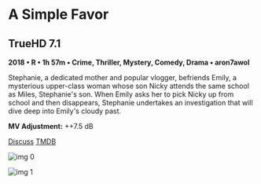# A Simple Favor

## TrueHD 7.1

**2018 • R • 1h 57m • Crime, Thriller, Mystery, Comedy, Drama • aron7awol**

Stephanie, a dedicated mother and popular vlogger, befriends Emily, a mysterious upper-class woman whose son Nicky attends the same school as Miles, Stephanie's son. When Emily asks her to pick Nicky up from school and then disappears, Stephanie undertakes an investigation that will dive deep into Emily's cloudy past.

**MV Adjustment:** ++7.5 dB

[Discuss](https://www.avsforum.com/threads/bass-eq-for-filtered-movies.2995212/post-57286058)  [TMDB](484247)

![img 0](https://i.imgur.com/1yNnSj9.jpg)

![img 1](https://i.imgur.com/zTdOu81.jpg)

